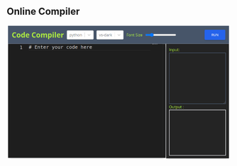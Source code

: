 ## Online Compiler

![compiler](https://github.com/gamitej/Online-Compiler/blob/master/frontend/public/screen.png)
